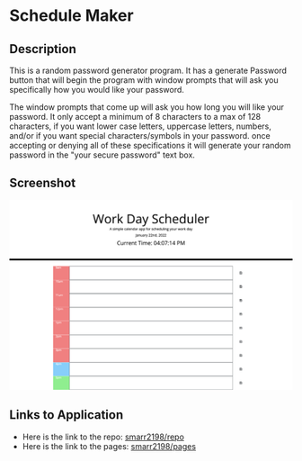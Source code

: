 # Schedule Maker

## Description

This is a random password generator program. It has a generate Password button that will begin the program with window prompts that will ask you specifically how you would like your password.

The window prompts that come up will ask you how long you will like your password. It only accept a minimum of 8 characters to a max of 128 characters, if you want lower case letters, uppercase letters, numbers, and/or if you want special characters/symbols in your password. once accepting or denying all of these specifications it will generate your random password in the "your secure password" text box.

## Screenshot

![Portfolio that has a navigation bar, 3 sections that include an About Me, Projects section, as well as a section for my links to github, linkedin, and my email address i can be reached at.](./img/DayScheduler.png)

## Links to Application

- Here is the link to the repo: [smarr2198/repo](https://github.com/smarr2198/PasswordGenerator)
- Here is the link to the pages: [smarr2198/pages](https://smarr2198.github.io/PasswordGenerator/)
